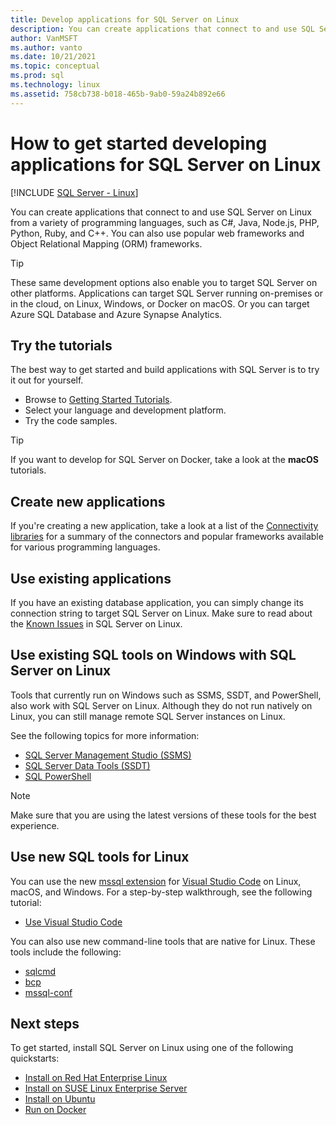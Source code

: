 ```yaml
---
title: Develop applications for SQL Server on Linux
description: You can create applications that connect to and use SQL Server on Linux from a variety of programming languages and popular web frameworks.
author: VanMSFT 
ms.author: vanto
ms.date: 10/21/2021
ms.topic: conceptual
ms.prod: sql
ms.technology: linux
ms.assetid: 758cb738-b018-465b-9ab0-59a24b892e66
---
```

# How to get started developing applications for SQL Server on Linux

[!INCLUDE [SQL Server - Linux](../includes/applies-to-version/sql-linux.md)]

You can create applications that connect to and use SQL Server on Linux from a variety of programming languages, such as C#, Java, Node.js, PHP, Python, Ruby, and C++. You can also use popular web frameworks and Object Relational Mapping (ORM) frameworks.

> [!TIP]
> These same development options also enable you to target SQL Server on other platforms. Applications can target SQL Server running on-premises or in the cloud, on Linux, Windows, or Docker on macOS. Or you can target Azure SQL Database and Azure Synapse Analytics.

## Try the tutorials

The best way to get started and build applications with SQL Server is to try it out for yourself.

- Browse to [Getting Started Tutorials](https://aka.ms/sqldev).
- Select your language and development platform.
- Try the code samples.

> [!TIP]
> If you want to develop for SQL Server on Docker, take a look at the **macOS** tutorials.

## Create new applications

If you're creating a new application, take a look at a list of the [Connectivity libraries](sql-server-linux-develop-connectivity-libraries.md) for a summary of the connectors and popular frameworks available for various programming languages.

## Use existing applications

If you have an existing database application, you can simply change its connection string to target SQL Server on Linux. Make sure to read about the [Known Issues](sql-server-linux-release-notes.md) in SQL Server on Linux.

## Use existing SQL tools on Windows with SQL Server on Linux

Tools that currently run on Windows such as SSMS, SSDT, and PowerShell, also work with SQL Server on Linux. Although they do not run natively on Linux, you can still manage remote SQL Server instances on Linux. 

See the following topics for more information:

- [SQL Server Management Studio (SSMS)](sql-server-linux-manage-ssms.md)
- [SQL Server Data Tools (SSDT)](sql-server-linux-develop-use-ssdt.md)
- [SQL PowerShell](sql-server-linux-manage-powershell.md)

> [!Note]
> Make sure that you are using the latest versions of these tools for the best experience.

## Use new SQL tools for Linux

You can use the new [mssql extension](https://aka.ms/mssql-marketplace) for [Visual Studio Code](https://code.visualstudio.com) on Linux, macOS, and Windows. For a step-by-step walkthrough, see the following tutorial:

- [Use Visual Studio Code](../tools/visual-studio-code/sql-server-develop-use-vscode.md)

You can also use new command-line tools that are native for Linux. These tools include the following:

- [sqlcmd](../tools/sqlcmd-utility.md)
- [bcp](sql-server-linux-migrate-bcp.md)
- [mssql-conf](sql-server-linux-configure-mssql-conf.md)

## Next steps

To get started, install SQL Server on Linux using one of the following quickstarts:

- [Install on Red Hat Enterprise Linux](quickstart-install-connect-red-hat.md)
- [Install on SUSE Linux Enterprise Server](quickstart-install-connect-suse.md)
- [Install on Ubuntu](quickstart-install-connect-ubuntu.md)
- [Run on Docker](quickstart-install-connect-ubuntu.md)